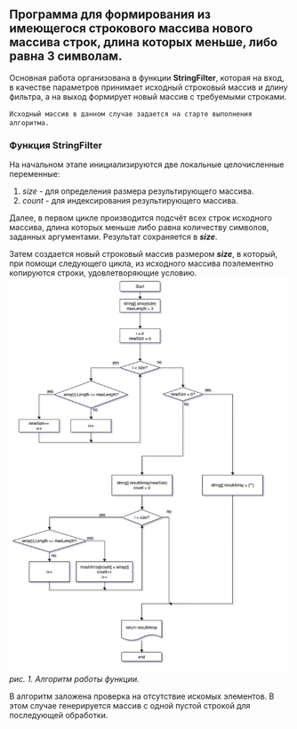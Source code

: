 ## Программа для формирования из имеющегося строкового массива нового массива строк, длина которых меньше, либо равна 3 символам.

Основная работа организована в функции **StringFilter**, которая на вход, в качестве параметров принимает исходный строковый массив и длину фильтра, а на выход формирует новый массив с требуемыми строками.
    
    Исходный массив в данном случае задается на старте выполнения алгоритма.


### Функция **StringFilter**
На начальном этапе инициализируются две локальные целочисленные переменные:
1. _size_ - для определения размера результирующего массива.
2. _count_ - для индексирования результирующего массива.

Далее, в первом цикле производится подсчёт всех строк исходного массива, длина которых меньше либо равна количеству символов, заданных аргументами. Результат сохраняется в ***size***.

Затем создается новый строковый массив размером ***size***, в который, при помощи следующего цикла, из исходного массива поэлементно копируются строки, удовлетворяющие условию.
![алгоритм функции](Test001.png)
    _рис. 1. Алгоритм работы функции._

В алгоритм заложена проверка на отсутствие искомых элементов. В этом случае генерируется массив с одной пустой строкой для последующей обработки.